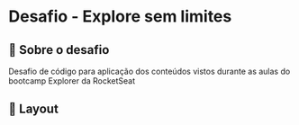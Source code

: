 # Desafio - Explore sem limites

## 📝 Sobre o desafio

Desafio de código para aplicação dos conteúdos vistos durante as aulas do bootcamp Explorer da RocketSeat

## 📐 Layout
